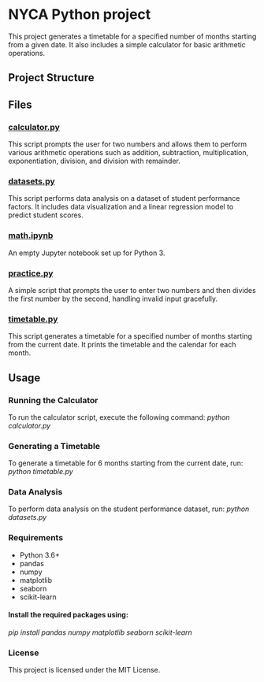# NYCA Python project

This project generates a timetable for a specified number of months starting from a given date. It also includes a simple calculator for basic arithmetic operations.

## Project Structure


## Files

### [calculator.py](calculator.py)

This script prompts the user for two numbers and allows them to perform various arithmetic operations such as addition, subtraction, multiplication, exponentiation, division, and division with remainder.

### [datasets.py](datasets.py)

This script performs data analysis on a dataset of student performance factors. It includes data visualization and a linear regression model to predict student scores.

### [math.ipynb](math.ipynb)

An empty Jupyter notebook set up for Python 3.

### [practice.py](practice.py)

A simple script that prompts the user to enter two numbers and then divides the first number by the second, handling invalid input gracefully.

### [timetable.py](timetable.py)

This script generates a timetable for a specified number of months starting from the current date. It prints the timetable and the calendar for each month.

## Usage

### Running the Calculator
To run the calculator script, execute the following command:
_python calculator.py_

### Generating a Timetable
To generate a timetable for 6 months starting from the current date, run:
_python timetable.py_

### Data Analysis
To perform data analysis on the student performance dataset, run:
_python datasets.py_

### Requirements
- Python 3.6+
- pandas
- numpy
- matplotlib
- seaborn
- scikit-learn

#### Install the required packages using:
_pip install pandas numpy matplotlib seaborn scikit-learn_

### License
This project is licensed under the MIT License.
